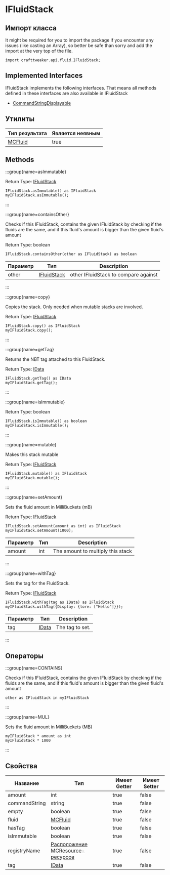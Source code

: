 # IFluidStack

## Импорт класса

It might be required for you to import the package if you encounter any issues (like casting an Array), so better be safe than sorry and add the import at the very top of the file.
```zenscript
import crafttweaker.api.fluid.IFluidStack;
```


## Implemented Interfaces
IFluidStack implements the following interfaces. That means all methods defined in these interfaces are also available in IFluidStack

- [CommandStringDisplayable](/vanilla/api/brackets/CommandStringDisplayable)

## Утилиты

| Тип результата                        | Является неявным |
| ------------------------------------- | ---------------- |
| [MCFluid](/vanilla/api/fluid/MCFluid) | true             |

## Methods

:::group{name=asImmutable}

Return Type: [IFluidStack](/vanilla/api/fluid/IFluidStack)

```zenscript
IFluidStack.asImmutable() as IFluidStack
myIFluidStack.asImmutable();
```

:::

:::group{name=containsOther}

Checks if this IFluidStack, contains the given IFluidStack by checking if the fluids are the same, and if this fluid's amount is bigger than the given fluid's amount

Return Type: boolean

```zenscript
IFluidStack.containsOther(other as IFluidStack) as boolean
```

| Параметр | Тип                                           | Description                          |
| -------- | --------------------------------------------- | ------------------------------------ |
| other    | [IFluidStack](/vanilla/api/fluid/IFluidStack) | other IFluidStack to compare against |


:::

:::group{name=copy}

Copies the stack. Only needed when mutable stacks are involved.

Return Type: [IFluidStack](/vanilla/api/fluid/IFluidStack)

```zenscript
IFluidStack.copy() as IFluidStack
myIFluidStack.copy();
```

:::

:::group{name=getTag}

Returns the NBT tag attached to this FluidStack.

Return Type: [IData](/vanilla/api/data/IData)

```zenscript
IFluidStack.getTag() as IData
myIFluidStack.getTag();
```

:::

:::group{name=isImmutable}

Return Type: boolean

```zenscript
IFluidStack.isImmutable() as boolean
myIFluidStack.isImmutable();
```

:::

:::group{name=mutable}

Makes this stack mutable

Return Type: [IFluidStack](/vanilla/api/fluid/IFluidStack)

```zenscript
IFluidStack.mutable() as IFluidStack
myIFluidStack.mutable();
```

:::

:::group{name=setAmount}

Sets the fluid amount in MilliBuckets (mB)

Return Type: [IFluidStack](/vanilla/api/fluid/IFluidStack)

```zenscript
IFluidStack.setAmount(amount as int) as IFluidStack
myIFluidStack.setAmount(1000);
```

| Параметр | Тип | Description                       |
| -------- | --- | --------------------------------- |
| amount   | int | The amount to multiply this stack |


:::

:::group{name=withTag}

Sets the tag for the FluidStack.

Return Type: [IFluidStack](/vanilla/api/fluid/IFluidStack)

```zenscript
IFluidStack.withTag(tag as IData) as IFluidStack
myIFluidStack.withTag({Display: {lore: ["Hello"]}});
```

| Параметр | Тип                              | Description     |
| -------- | -------------------------------- | --------------- |
| tag      | [IData](/vanilla/api/data/IData) | The tag to set. |


:::


## Операторы

:::group{name=CONTAINS}

Checks if this IFluidStack, contains the given IFluidStack by checking if the fluids are the same, and if this fluid's amount is bigger than the given fluid's amount

```zenscript
other as IFluidStack in myIFluidStack
```

:::

:::group{name=MUL}

Sets the fluid amount in MilliBuckets (MB)

```zenscript
myIFluidStack * amount as int
myIFluidStack * 1000
```

:::


## Свойства

| Название      | Тип                                                                      | Имеет Getter | Имеет Setter |
| ------------- | ------------------------------------------------------------------------ | ------------ | ------------ |
| amount        | int                                                                      | true         | false        |
| commandString | string                                                                   | true         | false        |
| empty         | boolean                                                                  | true         | false        |
| fluid         | [MCFluid](/vanilla/api/fluid/MCFluid)                                    | true         | false        |
| hasTag        | boolean                                                                  | true         | false        |
| isImmutable   | boolean                                                                  | true         | false        |
| registryName  | [Расположение MCResource-ресурсов](/vanilla/api/util/MCResourceLocation) | true         | false        |
| tag           | [IData](/vanilla/api/data/IData)                                         | true         | false        |

